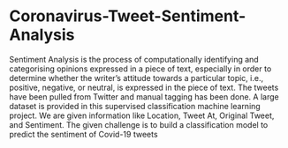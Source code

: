 # Coronavirus-Tweet-Sentiment-Analysis

Sentiment Analysis is the process of computationally identifying and categorising opinions expressed in a piece of text, especially in order to determine whether the writer’s attitude towards a particular topic, i.e., positive, negative, or neutral, is expressed in the piece of text. The tweets have been pulled from Twitter and manual tagging has been done.
A large dataset is provided in this supervised classification machine learning project. We are given information like Location, Tweet At, Original Tweet, and Sentiment.
The given challenge is to build a classification model to predict the sentiment of Covid-19 tweets

